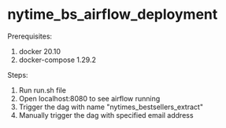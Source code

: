 # nytime_bs_airflow_deployment
Prerequisites:
1) docker 20.10
2) docker-compose 1.29.2

Steps:
1) Run run.sh file
2) Open localhost:8080 to see airflow running
3) Trigger the dag with name "nytimes_bestsellers_extract"
4) Manually trigger the dag with specified email address